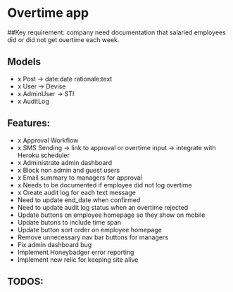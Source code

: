 # Overtime app

##Key requirement: company need documentation that salaried employees did or did not get overtime each week.

## Models
- x Post -> date:date rationale:text
- x User -> Devise
- x AdminUser -> STI
- x AuditLog

## Features:
- x Approval Workflow
- x SMS Sending -> link to approval or overtime input -> integrate with Heroku scheduler
- x Administrate admin dashboard
- x Block non admin and guest users
- x Email summary to managers for approval
- x Needs to be documented if employee did not log overtime
- x Create audit log for each text message
- Need to update end_date when confirmed
- Need to update audit log status when an overtime rejected
- Update buttons on employee homepage so they show on mobile
- Update butons to include time span
- Update button sort order on employee homepage
- Remove unnecessary nav bar buttons for managers
- Fix admin dashboard bug
- Implement Honeybadger error reporting
- Implement new relic for keeping site alive
## TODOS:
